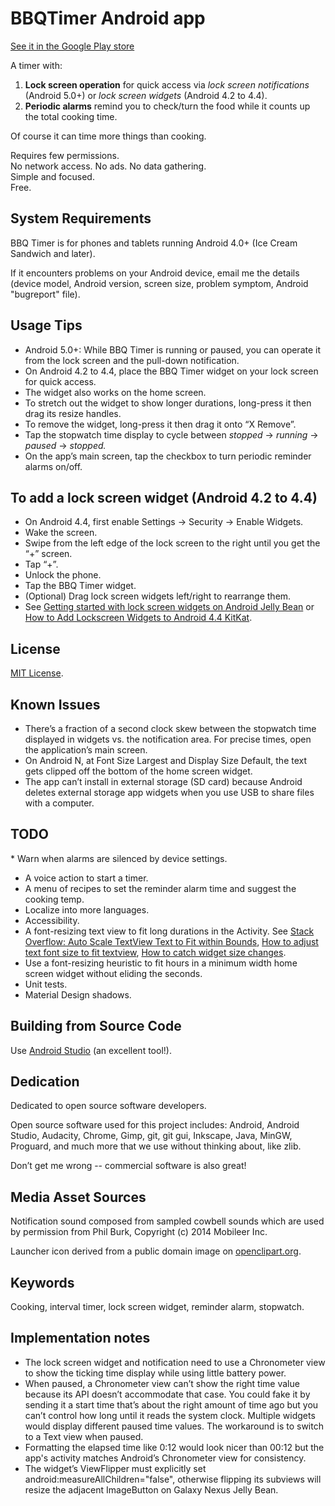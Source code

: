 # BBQTimer Android app

[See it in the Google Play store](https://play.google.com/store/apps/details?id=com.onefishtwo.bbqtimer)

A timer with:

1. **Lock screen operation** for quick access via *lock screen notifications* (Android 5.0+) or *lock screen widgets* (Android 4.2 to 4.4).
2. **Periodic alarms** remind you to check/turn the food while it counts up the total cooking time.

Of course it can time more things than cooking.

Requires few permissions.  
No network access. No ads. No data gathering.  
Simple and focused.  
Free.

## System Requirements

BBQ Timer is for phones and tablets running Android 4.0+ (Ice Cream Sandwich and later).

If it encounters problems on your Android device, email me the details (device model, Android
version, screen size, problem symptom, Android "bugreport" file).

## Usage Tips
* Android 5.0+: While BBQ Timer is running or paused, you can operate it from the lock screen and the pull-down notification.
* On Android 4.2 to 4.4, place the BBQ Timer widget on your lock screen for quick access.
* The widget also works on the home screen.
* To stretch out the widget to show longer durations, long-press it then drag its resize handles.
* To remove the widget, long-press it then drag it onto “X Remove”.
* Tap the stopwatch time display to cycle between *stopped* → *running* → *paused* → *stopped.*
* On the app’s main screen, tap the checkbox to turn periodic reminder alarms on/off.

## To add a lock screen widget (Android 4.2 to 4.4)
* On Android 4.4, first enable Settings → Security → Enable Widgets.
* Wake the screen.
* Swipe from the left edge of the lock screen to the right until you get the “+” screen.
* Tap “+”.
* Unlock the phone.
* Tap the BBQ Timer widget.
* (Optional) Drag lock screen widgets left/right to rearrange them.
* See [Getting started with lock screen widgets on Android Jelly Bean](http://howto.cnet.com/8301-11310_39-57549747-285/getting-started-with-lock-screen-widgets-on-android-jelly-bean/)
  or [How to Add Lockscreen Widgets to Android 4.4 KitKat](http://www.gottabemobile.com/2013/11/11/add-lockscreen-widgets-android-4-4-kitkat-nexus-5/).

## License

[MIT License](https://github.com/1fish2/BBQTimer/blob/master/LICENSE.md).

## Known Issues
* There’s a fraction of a second clock skew between the stopwatch time displayed in widgets vs. the
  notification area. For precise times, open the application’s main screen.
* On Android N, at Font Size Largest and Display Size Default, the text gets clipped off the bottom of the home screen widget.
* The app can’t install in external storage (SD card) because Android deletes
external storage app widgets when you use USB to share files with a computer.

## TODO
* Warn when alarms are silenced by device settings.
* A voice action to start a timer.
* A menu of recipes to set the reminder alarm time and suggest the cooking temp.
* Localize into more languages.
* Accessibility.
* A font-resizing text view to fit long durations in the Activity. See
  [Stack Overflow: Auto Scale TextView Text to Fit within Bounds](http://stackoverflow.com/questions/5033012/auto-scale-textview-text-to-fit-within-bounds/),
  [How to adjust text font size to fit textview](http://stackoverflow.com/questions/2617266/how-to-adjust-text-font-size-to-fit-textview/),
  [How to catch widget size changes](http://stackoverflow.com/questions/17396045/how-to-catch-widget-size-changes-on-devices-where-onappwidgetoptionschanged-not).
* Use a font-resizing heuristic to fit hours in a minimum width home screen widget without eliding
  the seconds.
* Unit tests.
* Material Design shadows.

## Building from Source Code
Use [Android Studio](http://developer.android.com/sdk/installing/studio.html) (an excellent tool!).

## Dedication
Dedicated to open source software developers.

Open source software used for this project includes: Android, Android Studio, Audacity, Chrome,
Gimp, git, git gui, Inkscape, Java, MinGW, Proguard, and much more that we use without thinking
about, like zlib.

Don’t get me wrong -- commercial software is also great!

## Media Asset Sources
Notification sound composed from sampled cowbell sounds which are used by permission from Phil Burk,
Copyright (c) 2014 Mobileer Inc.

Launcher icon derived from a public domain image on [openclipart.org](http://openclipart.org).

## Keywords
Cooking, interval timer, lock screen widget, reminder alarm, stopwatch.

## Implementation notes
* The lock screen widget and notification need to use a Chronometer view to show the ticking time
display while using little battery power.
* When paused, a Chronometer view can’t show the right time value because its API doesn’t
accommodate that case. You could fake it by sending it a start time that’s about the right amount of
time ago but you can’t control how long until it reads the system clock. Multiple widgets would
display different paused time values. The workaround is to switch to a Text view when paused.
* Formatting the elapsed time like 0:12 would look nicer than 00:12 but the app's activity matches Android’s Chronometer view for consistency.
* The widget’s ViewFlipper must explicitly set android:measureAllChildren="false", otherwise
flipping its subviews will resize the adjacent ImageButton on Galaxy Nexus Jelly Bean.
